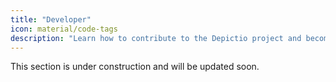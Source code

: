 ```yaml
---
title: "Developer"
icon: material/code-tags
description: "Learn how to contribute to the Depictio project and become part of our community."
---
```


This section is under construction and will be updated soon.

<!-- # Developer Documentation

This section provides information for developers who want to contribute to Depictio. Whether you're interested in fixing bugs, adding new features, or improving documentation, you'll find guidance to help you get started.

## Contributing to Depictio

Depictio is an open-source project that welcomes contributions from the community. There are many ways to contribute:

- **Code contributions**: Implement new features or fix bugs
- **Documentation**: Improve or expand the documentation
- **Testing**: Help test new features or report bugs
- **Design**: Contribute to the UI/UX design
- **Community support**: Help answer questions and support other users

For detailed information on how to contribute, see the [Contributing Guide](contributing.md).

## In This Section

- [Contributing Guide](contributing.md) - Detailed instructions for contributing to Depictio

## Key Development Topics

- **Development Environment** - Setting up your local development environment
- **Project Structure** - Understanding the organization of the codebase
- **Development Workflow** - The process for making and submitting changes
- **Code Style and Standards** - Guidelines for writing code that matches the project's style

## Getting Started

To begin contributing to Depictio, we recommend:

1. Familiarize yourself with the [project architecture](../features/architecture.md)
2. Read the [contributing guidelines](contributing.md)
3. Set up your development environment
4. Start with small, manageable contributions

We look forward to your contributions and are here to help you get started! -->
